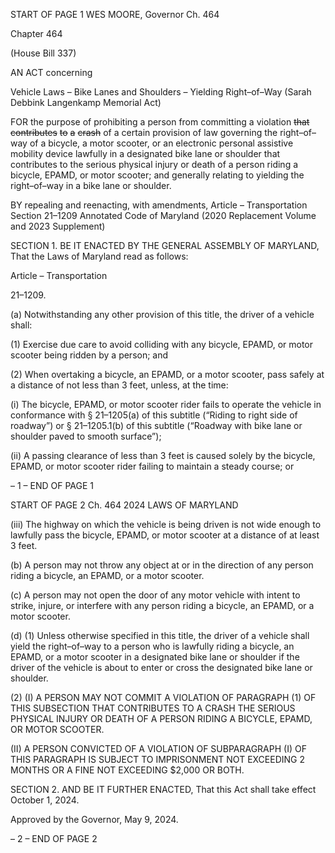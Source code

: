 START OF PAGE 1
WES MOORE, Governor Ch. 464

Chapter 464

(House Bill 337)

AN ACT concerning

Vehicle Laws – Bike Lanes and Shoulders – Yielding Right–of–Way
(Sarah Debbink Langenkamp Memorial Act)

FOR the purpose of prohibiting a person from committing a violation ~~that~~ ~~contributes~~ ~~to~~ ~~a~~
~~crash~~ of a certain provision of law governing the right–of–way of a bicycle, a motor
scooter, or an electronic personal assistive mobility device lawfully in a designated
bike lane or shoulder that contributes to the serious physical injury or death of a
person riding a bicycle, EPAMD, or motor scooter; and generally relating to yielding
the right–of–way in a bike lane or shoulder.

BY repealing and reenacting, with amendments,
Article – Transportation
Section 21–1209
Annotated Code of Maryland
(2020 Replacement Volume and 2023 Supplement)

SECTION 1. BE IT ENACTED BY THE GENERAL ASSEMBLY OF MARYLAND,
That the Laws of Maryland read as follows:

Article – Transportation

21–1209.

(a) Notwithstanding any other provision of this title, the driver of a vehicle shall:

(1) Exercise due care to avoid colliding with any bicycle, EPAMD, or motor
scooter being ridden by a person; and

(2) When overtaking a bicycle, an EPAMD, or a motor scooter, pass safely
at a distance of not less than 3 feet, unless, at the time:

(i) The bicycle, EPAMD, or motor scooter rider fails to operate the
vehicle in conformance with § 21–1205(a) of this subtitle (“Riding to right side of roadway”)
or § 21–1205.1(b) of this subtitle (“Roadway with bike lane or shoulder paved to smooth
surface”);

(ii) A passing clearance of less than 3 feet is caused solely by the
bicycle, EPAMD, or motor scooter rider failing to maintain a steady course; or

– 1 –
END OF PAGE 1

START OF PAGE 2
Ch. 464 2024 LAWS OF MARYLAND

(iii) The highway on which the vehicle is being driven is not wide
enough to lawfully pass the bicycle, EPAMD, or motor scooter at a distance of at least 3
feet.

(b) A person may not throw any object at or in the direction of any person riding
a bicycle, an EPAMD, or a motor scooter.

(c) A person may not open the door of any motor vehicle with intent to strike,
injure, or interfere with any person riding a bicycle, an EPAMD, or a motor scooter.

(d) (1) Unless otherwise specified in this title, the driver of a vehicle shall yield
the right–of–way to a person who is lawfully riding a bicycle, an EPAMD, or a motor scooter
in a designated bike lane or shoulder if the driver of the vehicle is about to enter or cross
the designated bike lane or shoulder.

(2) (I) A PERSON MAY NOT COMMIT A VIOLATION OF PARAGRAPH
(1) OF THIS SUBSECTION THAT CONTRIBUTES TO A CRASH THE SERIOUS PHYSICAL
INJURY OR DEATH OF A PERSON RIDING A BICYCLE, EPAMD, OR MOTOR SCOOTER.

(II) A PERSON CONVICTED OF A VIOLATION OF SUBPARAGRAPH
(I) OF THIS PARAGRAPH IS SUBJECT TO IMPRISONMENT NOT EXCEEDING 2 MONTHS
OR A FINE NOT EXCEEDING $2,000 OR BOTH.

SECTION 2. AND BE IT FURTHER ENACTED, That this Act shall take effect
October 1, 2024.

Approved by the Governor, May 9, 2024.

– 2 –
END OF PAGE 2